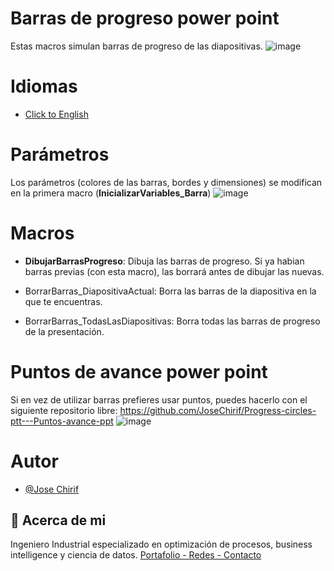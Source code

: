 # Barras de progreso power point
Estas macros simulan barras de progreso de las diapositivas.
![image](https://github.com/user-attachments/assets/0acaca7a-560e-477a-a2bc-c11315dedcc4)

# Idiomas
- [Click to English](https://github.com/JoseChirif/Progress-bar-power-point/blob/main/README.md)

# Parámetros
Los parámetros (colores de las barras, bordes y dimensiones) se modifican en la primera macro (**InicializarVariables_Barra**)
![image](https://github.com/user-attachments/assets/692edb8c-2def-4ff1-97df-57e346a20923)

# Macros
- **DibujarBarrasProgreso**: Dibuja las barras de progreso. Si ya habian barras previas (con esta macro), las borrará antes de dibujar las nuevas.

- BorrarBarras_DiapositivaActual: Borra las barras de la diapositiva en la que te encuentras.

- BorrarBarras_TodasLasDiapositivas: Borra todas las barras de progreso de la presentación.

# Puntos de avance power point
Si en vez de utilizar barras prefieres usar puntos, puedes hacerlo con el siguiente repositorio libre:
https://github.com/JoseChirif/Progress-circles-ptt---Puntos-avance-ppt
![image](https://github.com/user-attachments/assets/d28152aa-bb81-4021-b411-2f9da1b2d7ea)


# Autor
- [@Jose Chirif](https://github.com/JoseChirif)

## 🚀 Acerca de mi
Ingeniero Industrial especializado en optimización de procesos, business intelligence y ciencia de datos.
[Portafolio - Redes - Contacto](https://linktr.ee/josechirif)